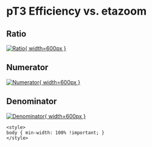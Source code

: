 # pT3 Efficiency vs. etazoom

## Ratio

[![Ratio](../mtv/var/pT3_eff_etazoom.png){ width=600px }](../mtv/var/pT3_eff_etazoom.pdf)

## Numerator

[![Numerator](../mtv/num/pT3_eff_etazoom_num.png){ width=600px }](../mtv/num/pT3_eff_etazoom_num.pdf)

## Denominator

[![Denominator](../mtv/den/pT3_eff_etazoom_den.png){ width=600px }](../mtv/den/pT3_eff_etazoom_den.pdf)


``` {=html}
<style>
body { min-width: 100% !important; }
</style>
```
